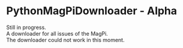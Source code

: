 # PythonMagPiDownloader - Alpha
Still in progress.<br />
A downloader for all issues of the MagPi.<br />
The downloader could not work in this moment.
